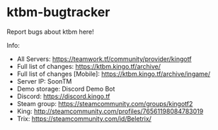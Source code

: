 # ktbm-bugtracker
Report bugs about ktbm here!

Info:

- All Servers: https://teamwork.tf/community/provider/kingotf
- Full list of changes: https://ktbm.kingo.tf/archive/
- Full list of changes [Mobile]: https://ktbm.kingo.tf/archive/ingame/
- Server IP: SoonTM
- Demo storage: Discord Demo Bot
- Discord: https://discord.kingo.tf
- Steam group: https://steamcommunity.com/groups/kingotf2
- King: http://steamcommunity.com/profiles/76561198084783019
- Trix: https://steamcommunity.com/id/Beletrix/

